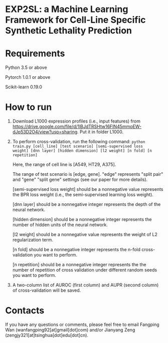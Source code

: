# EXP2SL: a Machine Learning Framework for Cell-Line Specific Synthetic Lethality Prediction

# Requirements
Python 3.5 or above

Pytorch 1.0.1 or above

Scikit-learn 0.19.0

# How to run
1. Download L1000 expression profiles (i.e., input features) from https://drive.google.com/file/d/1lBJdTRSHtw16FIN45mmoEW-dJp53D2O4/view?usp=sharing. Put it in folder L1000.
2. To perform cross-validation, run the following command:
   <code>python train.py [cell_line] [test scenario] [semi-supervised loss weight] [dnn layer] [hidden dimension] [l2 weight] [n fold] [n repetition]</code>
   
   Here, the range of cell line is [A549, HT29, A375]. 
   
   The range of test scenario is [edge, gene]. "edge" represents "split pair" and "gene" "split gene" settings (see our paper for more details). 
   
   [semi-supervised loss weight] should be a nonnegative value represents the BPR loss weight (i.e., the semi-supervised learning loss weight). 
   
   [dnn layer] should be a nonnegative integer represents the depth of the neural network.  
   
   [hidden dimension] should be a nonnegative integer represents the number of hidden units of the neural network.
   
   [l2 weight] should be a nonnegative value represents the weight of L2 regularization term.
   
   [n fold] should be a nonnegative integer represents the n-fold cross-validation you want to perform.
   
   [n repetition] should be a nonnegative integer represents the the number of repetition of cross validation under different random seeds you want to perform.
 3. A two-column list of AUROC (first column) and AUPR (second column) of cross-validation will be saved. 
   
   
# Contacts
If you have any questions or comments, please feel free to email Fangping Wan (wanfangping92[at]gmail[dot]com) and/or Jianyang Zeng (zengjy321[at]tsinghua[dot]edu[dot]cn).
